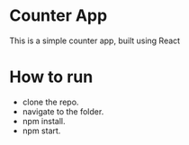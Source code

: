 # Counter App
This is a simple counter app, built using React

# How to run
* clone the repo.
* navigate to the folder.
* npm install.
* npm start.
